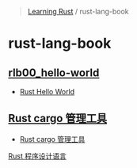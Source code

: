 <!-- Index generated by MDI -->
> [Learning Rust](../README.md) / rust-lang-book

# rust-lang-book

## [rlb00_hello-world](rlb00_hello-world/index.md)

- [Rust Hello World](rlb00_hello-world/README.md)

## [Rust cargo 管理工具](rlb01_hello-cargo/index.md)

- [Rust cargo 管理工具](rlb01_hello-cargo/README.md)

[Rust 程序设计语言](README.md)
